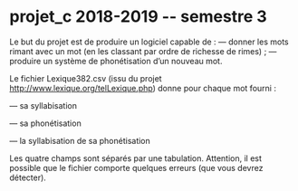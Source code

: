 # projet_c 2018-2019 -- semestre 3

Le but du projet est de produire un logiciel capable de :
— donner les mots rimant avec un mot (en les classant par ordre de richesse de rimes) ; — produire un système de phonétisation d’un nouveau mot.


Le fichier Lexique382.csv (issu du projet http://www.lexique.org/telLexique.php) donne pour chaque mot fourni :

— sa syllabisation

— sa phonétisation

— la syllabisation de sa phonétisation


Les quatre champs sont séparés par une tabulation. Attention, il est possible que le fichier comporte quelques erreurs (que vous devrez détecter).
